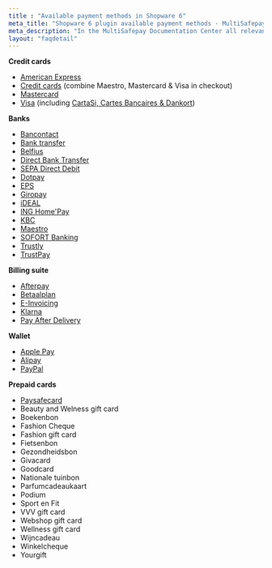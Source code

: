 ```yaml
---
title : "Available payment methods in Shopware 6"
meta_title: "Shopware 6 plugin available payment methods - MultiSafepay Documentation Center"
meta_description: "In the MultiSafepay Documentation Center all relevant information regarding our Plugins and API. As well as Support pages for Payment Method, Tools and General Questions. You can also find the contact details of our Support Team and Integration Team."
layout: "faqdetail"
---
```

__Credit cards__

+ [American Express](/payment-methods/credit-and-debit-cards/american-express/)
+ [Credit cards](/payment-methods/credit-and-debit-cards/) (combine Maestro, Mastercard & Visa in checkout)
+ [Mastercard](/payment-methods/credit-and-debit-cards/mastercard/)
+ [Visa](/payment-methods/credit-and-debit-cards/visa/) (including [CartaSi, Cartes Bancaires & Dankort](/payment-methods/credit-and-debit-cards/branded-credit-cards/))

__Banks__

+ [Bancontact](/payment-methods/banks/bancontact/)
+ [Bank transfer](/payment-methods/banks/bank-transfer/)
+ [Belfius](/payment-methods/banks/belfius/)
+ [Direct Bank Transfer](/payment-methods/banks/direct-bank-transfer/)
+ [SEPA Direct Debit](/payment-methods/banks/sepa-direct-debit/)
+ [Dotpay](/payment-methods/banks/dotpay/)
+ [EPS](/payment-methods/banks/eps/)
+ [Giropay](/payment-methods/banks/giropay/)
+ [iDEAL](/payment-methods/banks/ideal/)
+ [ING Home'Pay](/payment-methods/banks/ing-home-pay/)
+ [KBC](/payment-methods/banks/kbc/)
+ [Maestro](/payment-methods/maestro/)
+ [SOFORT Banking](/payment-methods/banks/sofort-banking/)
+ [Trustly](/payment-methods/banks/trustly/)
+ [TrustPay](/payment-methods/banks/trustpay/)

__Billing suite__

+ [Afterpay](/payment-methods/billing-suite/afterpay/)
+ [Betaalplan](/payment-methods/billing-suite/betaalplan/)
+ [E-Invoicing](/payment-methods/billing-suite/e-invoicing/)
+ [Klarna](/payment-methods/billing-suite/klarna/)
+ [Pay After Delivery](/payment-methods/billing-suite/pay-after-delivery/)

__Wallet__ 

+ [Apple Pay](/payment-methods/wallet/applepay/)
+ [Alipay](/payment-methods/wallet/alipay/)
+ [PayPal](/payment-methods/wallet/paypal/)

__Prepaid cards__ 

+ [Paysafecard](/payment-methods/prepaid-cards/paysafecard/)
+ Beauty and Welness gift card
+ Boekenbon
+ Fashion Cheque
+ Fashion gift card
+ Fietsenbon
+ Gezondheidsbon
+ Givacard
+ Goodcard
+ Nationale tuinbon
+ Parfumcadeaukaart
+ Podium
+ Sport en Fit
+ VVV gift card
+ Webshop gift card
+ Wellness gift card
+ Wijncadeau
+ Winkelcheque
+ Yourgift
